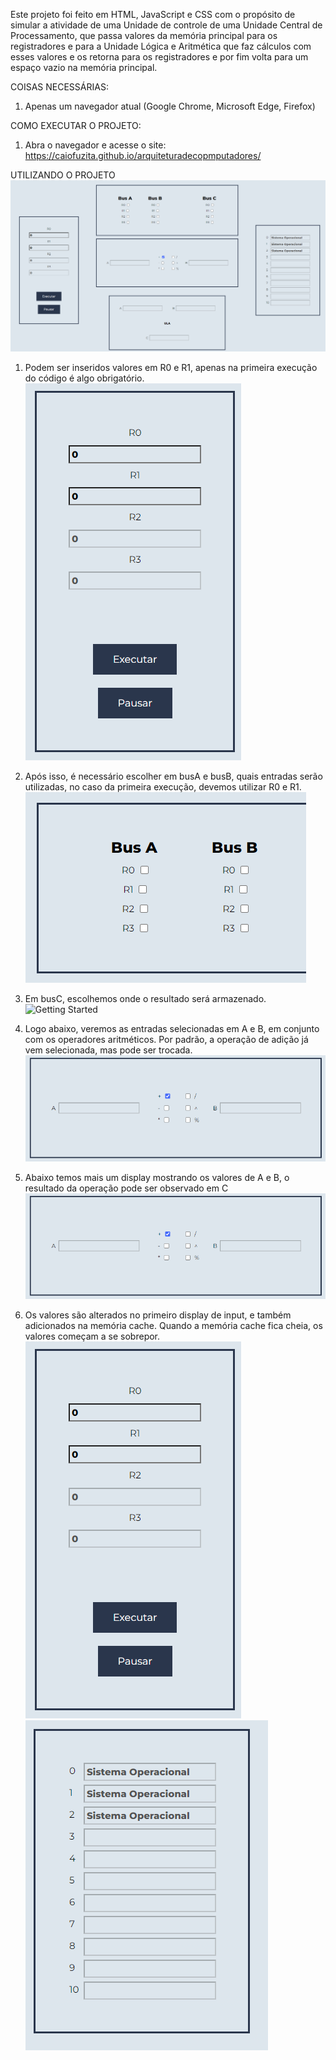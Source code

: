 Este projeto foi feito em HTML, JavaScript e CSS com o propósito de simular a atividade de uma Unidade de controle de uma Unidade Central de Processamento, que passa valores da memória principal para os registradores e para a Unidade Lógica e Aritmética que faz cálculos com esses valores e os retorna para os registradores e por fim volta para um espaço vazio na memória principal.

COISAS NECESSÁRIAS:
1. Apenas um navegador atual (Google Chrome, Microsoft Edge, Firefox)

COMO EXECUTAR O PROJETO:
1. Abra o navegador e acesse o site:
https://caiofuzita.github.io/arquiteturadecopmputadores/

UTILIZANDO O PROJETO
![Getting Started](/imgs/main.png)

1. Podem ser inseridos valores em R0 e R1, apenas na primeira execução do código é algo obrigatório.
    ![Getting Started](/imgs/input.png)

2. Após isso, é necessário escolher em busA e busB, quais entradas serão utilizadas, no caso da primeira execução, devemos utilizar R0 e R1.
    ![Getting Started](/imgs/busA-B.png)

3. Em busC, escolhemos onde o resultado será armazenado.
    ![Getting Started](/imgs/busA-C.png)

4. Logo abaixo, veremos as entradas selecionadas em A e B, em conjunto com os operadores aritméticos. Por padrão, a operação de adição já vem selecionada, mas pode ser trocada.
    ![Getting Started](/imgs/display.png)

5. Abaixo temos mais um display mostrando os valores de A e B, o resultado da operação pode ser observado em C
    ![Getting Started](/imgs/display.png)

6. Os valores são alterados no primeiro display de input, e também adicionados na memória cache. Quando a memória cache fica cheia, os valores começam a se sobrepor.
    ![Getting Started](/imgs/input.png)
    ![Getting Started](/imgs/cache.png)